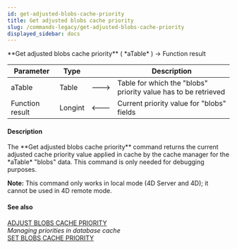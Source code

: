 ```yaml
---
id: get-adjusted-blobs-cache-priority
title: Get adjusted blobs cache priority
slug: /commands-legacy/get-adjusted-blobs-cache-priority
displayed_sidebar: docs
---
```


<!--REF #_command_.Get adjusted blobs cache priority.Syntax-->**Get adjusted blobs cache priority** ( *aTable* ) -> Function result<!-- END REF-->
<!--REF #_command_.Get adjusted blobs cache priority.Params-->
| Parameter | Type |  | Description |
| --- | --- | --- | --- |
| aTable | Table | &#x1F852; | Table for which the "blobs" priority value has to be retrieved |
| Function result | Longint | &#x1F850; | Current priority value for "blobs" fields |

<!-- END REF-->

#### Description 

<!--REF #_command_.Get adjusted blobs cache priority.Summary-->The **Get adjusted blobs cache priority** command returns the current adjusted cache priority value applied in cache by the cache manager for the *aTable* "blobs" data.<!-- END REF--> This command is only needed for debugging purposes. 

**Note:** This command only works in local mode (4D Server and 4D); it cannot be used in 4D remote mode. 

#### See also 

[ADJUST BLOBS CACHE PRIORITY](adjust-blobs-cache-priority.md)  
*Managing priorities in database cache*  
[SET BLOBS CACHE PRIORITY](set-blobs-cache-priority.md)  